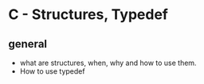 # C - Structures, Typedef

## general

- what are structures, when, why and how to use them.
- How to use typedef

